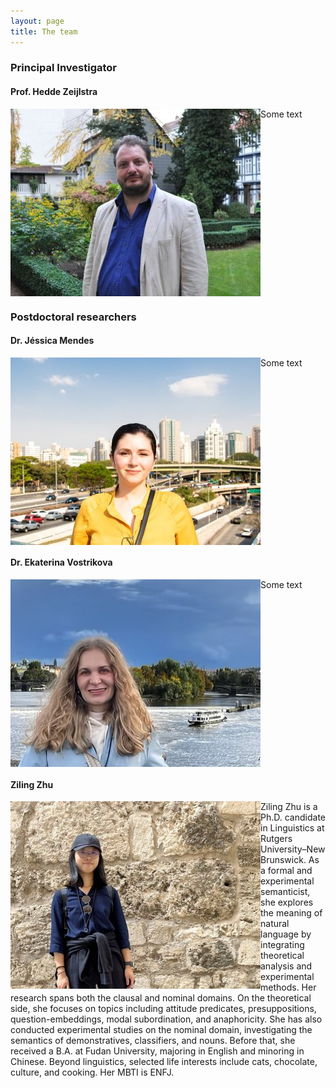 ```yaml
---
layout: page
title: The team
---
```


### Principal Investigator

#### Prof. Hedde Zeijlstra

<img align="left" width="400" src="/assets/img/hedde.jpg" />  
Some text

<br clear="left"/>

### Postdoctoral researchers

#### Dr. Jéssica Mendes  

<img align="left" width="400" src="/assets/img/jessica.JPG" />  
Some text

<br clear="left"/>

#### Dr. Ekaterina Vostrikova  

<img align="left" width="400" src="/assets/img/katia.PNG" />  
Some text

<br clear="left"/>

#### Ziling Zhu  

<img align="left" width="400" src="/assets/img/ziling.jpg" />  
Ziling Zhu is a Ph.D. candidate in Linguistics at Rutgers University–New Brunswick. As a formal and experimental semanticist, she explores the meaning of natural language by integrating theoretical analysis and experimental methods. Her research spans both the clausal and nominal domains. On the theoretical side, she focuses on topics including attitude predicates, presuppositions, question-embeddings, modal subordination, and anaphoricity. She has also conducted experimental studies on the nominal domain, investigating the semantics of demonstratives, classifiers, and nouns. Before that, she received a B.A. at Fudan University, majoring in English and minoring in Chinese. Beyond linguistics, selected life interests include cats, chocolate, culture, and cooking. Her MBTI is ENFJ.


<br clear="left"/>

